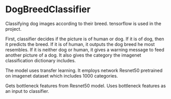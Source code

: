 # DogBreedClassifier

Classifying dog images according to their breed.
tensorflow is used in the project. 

First, classifier decides if the picture is of human or dog. If it is of dog,
then it predicts the breed. If it is of human, it outputs the dog breed he 
most resembles. If it is neither dog or human, it gives a warning message to 
feed another picture of a dog. It also gives the category the imagenet classification dictionary includes.

The model uses transfer learning. It employs network Resnet50 pretrained on imagenet dataset which includes 1000 categories. 

Gets bottleneck features from Resnet50 model. Uses bottleneck features as an 
input to classifier.


